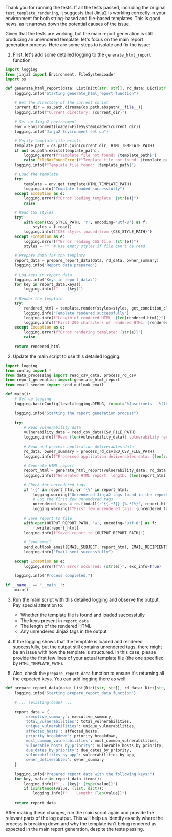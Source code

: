 Thank you for running the tests. If all the tests passed, including the original `test_template_rendering`, it suggests that Jinja2 is working correctly in your environment for both string-based and file-based templates. This is good news, as it narrows down the potential causes of the issue.

Given that the tests are working, but the main report generation is still producing an unrendered template, let's focus on the main report generation process. Here are some steps to isolate and fix the issue:

1. First, let's add some detailed logging to the `generate_html_report` function:

```python
import logging
from jinja2 import Environment, FileSystemLoader
import os

def generate_html_report(data: List[Dict[str, str]], rd_data: Dict[str, Dict[str, List[Dict[str, str]]]], owner_summary: Dict[str, Dict[str, int]]) -> str:
    logging.info("Starting generate_html_report function")
    
    # Get the directory of the current script
    current_dir = os.path.dirname(os.path.abspath(__file__))
    logging.info(f"Current directory: {current_dir}")
    
    # Set up Jinja2 environment
    env = Environment(loader=FileSystemLoader(current_dir))
    logging.info("Jinja2 Environment set up")
    
    # Verify template file exists
    template_path = os.path.join(current_dir, HTML_TEMPLATE_PATH)
    if not os.path.exists(template_path):
        logging.error(f"Template file not found: {template_path}")
        raise FileNotFoundError(f"Template file not found: {template_path}")
    logging.info(f"Template file found: {template_path}")
    
    # Load the template
    try:
        template = env.get_template(HTML_TEMPLATE_PATH)
        logging.info("Template loaded successfully")
    except Exception as e:
        logging.error(f"Error loading template: {str(e)}")
        raise
    
    # Read CSS styles
    try:
        with open(CSS_STYLE_PATH, 'r', encoding='utf-8') as f:
            styles = f.read()
        logging.info(f"CSS styles loaded from {CSS_STYLE_PATH}")
    except Exception as e:
        logging.error(f"Error reading CSS file: {str(e)}")
        styles = ""  # Use empty styles if file can't be read
    
    # Prepare data for the template
    report_data = prepare_report_data(data, rd_data, owner_summary)
    logging.info("Report data prepared")
    
    # Log keys in report_data
    logging.info("Keys in report_data:")
    for key in report_data.keys():
        logging.info(f"  - {key}")
    
    # Render the template
    try:
        rendered_html = template.render(styles=styles, get_condition_class=get_condition_class, **report_data)
        logging.info("Template rendered successfully")
        logging.info(f"Length of rendered HTML: {len(rendered_html)}")
        logging.info(f"First 200 characters of rendered HTML: {rendered_html[:200]}")
    except Exception as e:
        logging.error(f"Error rendering template: {str(e)}")
        raise
    
    return rendered_html

```

2. Update the main script to use this detailed logging:

```python
import logging
from config import *
from data_processing import read_csv_data, process_rd_csv
from report_generation import generate_html_report
from email_sender import send_outlook_email

def main():
    # Set up logging
    logging.basicConfig(level=logging.DEBUG, format='%(asctime)s - %(levelname)s - %(message)s')
    
    logging.info("Starting the report generation process")
    
    try:
        # Read vulnerability data
        vulnerability_data = read_csv_data(CSV_FILE_PATH)
        logging.info(f"Read {len(vulnerability_data)} vulnerability records")
        
        # Read and process application deliverables data
        rd_data, owner_summary = process_rd_csv(RD_CSV_FILE_PATH)
        logging.info(f"Processed application deliverables data: {len(rd_data)} applications, {len(owner_summary)} owners")
        
        # Generate HTML report
        report_html = generate_html_report(vulnerability_data, rd_data, owner_summary)
        logging.info(f"Generated HTML report, length: {len(report_html)} characters")
        
        # Check for unrendered tags
        if '{{' in report_html or '{%' in report_html:
            logging.warning("Unrendered Jinja2 tags found in the report")
            # Log the first few unrendered tags
            unrendered_tags = re.findall(r'{{.*?}}|{%.*?%}', report_html[:1000])  # Check first 1000 characters
            logging.warning(f"First few unrendered tags: {unrendered_tags}")
        
        # Save report to file
        with open(OUTPUT_REPORT_PATH, 'w', encoding='utf-8') as f:
            f.write(report_html)
        logging.info(f"Saved report to {OUTPUT_REPORT_PATH}")
        
        # Send email
        send_outlook_email(EMAIL_SUBJECT, report_html, EMAIL_RECIPIENTS)
        logging.info("Email sent successfully")
    
    except Exception as e:
        logging.error(f"An error occurred: {str(e)}", exc_info=True)
    
    logging.info("Process completed.")

if __name__ == "__main__":
    main()

```

3. Run the main script with this detailed logging and observe the output. Pay special attention to:
   - Whether the template file is found and loaded successfully
   - The keys present in `report_data`
   - The length of the rendered HTML
   - Any unrendered Jinja2 tags in the output

4. If the logging shows that the template is loaded and rendered successfully, but the output still contains unrendered tags, there might be an issue with how the template is structured. In this case, please provide the first few lines of your actual template file (the one specified by `HTML_TEMPLATE_PATH`).

5. Also, check the `prepare_report_data` function to ensure it's returning all the expected keys. You can add logging there as well:

```python
def prepare_report_data(data: List[Dict[str, str]], rd_data: Dict[str, Dict[str, List[Dict[str, str]]]], owner_summary: Dict[str, Dict[str, int]]) -> Dict[str, Any]:
    logging.info("Starting prepare_report_data function")
    
    # ... (existing code) ...
    
    report_data = {
        'executive_summary': executive_summary,
        'total_vulnerabilities': total_vulnerabilities,
        'unique_vulnerabilities': unique_vulnerabilities,
        'affected_hosts': affected_hosts,
        'priority_breakdown': priority_breakdown,
        'most_common_vulnerabilities': most_common_vulnerabilities,
        'vulnerable_hosts_by_priority': vulnerable_hosts_by_priority,
        'due_dates_by_priority': due_dates_by_priority,
        'vulnerabilities_by_app': vulnerabilities_by_app,
        'owner_deliverables': owner_summary
    }
    
    logging.info("Prepared report data with the following keys:")
    for key, value in report_data.items():
        logging.info(f"  - {key}: {type(value)}")
        if isinstance(value, (list, dict)):
            logging.info(f"    Length: {len(value)}")
    
    return report_data

```

After making these changes, run the main script again and provide the relevant parts of the log output. This will help us identify exactly where the process is breaking down and why the template isn't being rendered as expected in the main report generation, despite the tests passing.
